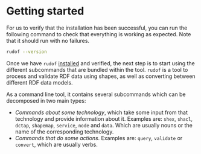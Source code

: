 # Getting started

For us to verify that the installation has been successful, you can run the following command to check that everything is working as expected.
Note that it should run with no failures.

```sh
rudof --version
```

Once we have `rudof` [installed](./installation.md) and verified, the next step is to start using the different subcommands that are bundled within the tool.
`rudof` is a tool to process and validate RDF data using shapes, as well as converting between different RDF data models.

As a command line tool, it contains several subcommands which can be decomposed in two main types:

- _Commands about some technology_, which take some input from that technology and provide information about it. Examples are: `shex`, `shacl`, `dctap`, `shapemap`, `service`, `node` and `data`. Which are usually nouns or the name of the corresponding technology.
- _Commands that do some actions_. Examples are: `query`, `validate` or `convert`, which are usually verbs.

